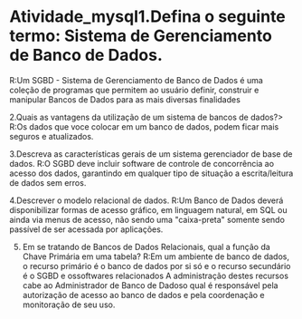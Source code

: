 # Atividade_mysql1.Defina o seguinte termo: Sistema de Gerenciamento de Banco de Dados.
R:Um SGBD - Sistema de Gerenciamento de Banco de Dados é uma coleção de programas
que permitem ao usuário definir, construir e manipular Bancos de Dados 
para as mais diversas finalidades

2.Quais as vantagens da utilização de um sistema de bancos de dados?>
R:Os dados que voce colocar em um banco de dados, podem ficar mais seguros e atualizados.


3.Descreva as características gerais de um sistema gerenciador de base de dados.
R:O SGBD deve incluir software de controle de concorrência ao acesso dos dados, garantindo em qualquer
tipo de situação a escrita/leitura de dados sem erros.

4.Descrever o modelo relacional de dados.
R:Um Banco de Dados deverá disponibilizar formas de
acesso gráfico, em linguagem natural, em SQL ou ainda via
menus de acesso, não sendo uma "caixa-preta" somente sendo passível
de ser acessada por aplicações.

5. Em se tratando de Bancos de Dados Relacionais, qual a função da Chave Primária em uma tabela?
R:Em um ambiente de banco de dados, o recurso primário é o banco de dados
por si só e o recurso secundário é o SGBD e ossoftwares relacionados 
A administração destes recursos cabe ao Administrador de Banco de Dadoso
qual é responsável pela autorização de acesso ao
banco de dados e pela coordenação e monitoração de seu uso.

